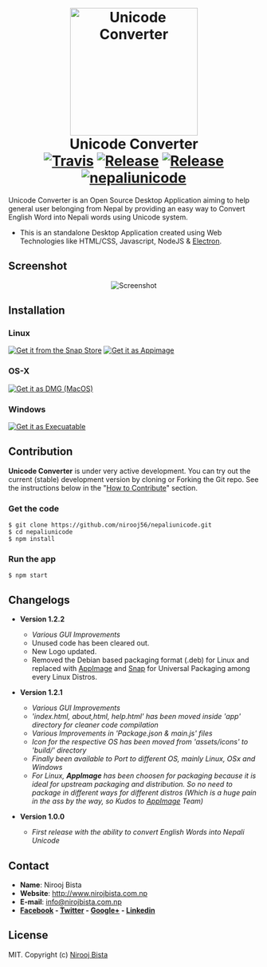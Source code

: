 <h1 align="center">
  <br>
  <img height="256" width="256" src="https://github.com/nirooj56/nepaliunicode/blob/master/logo.png" alt="Unicode Converter">
  <br>
  Unicode Converter
  <br>
   <a href="https://travis-ci.org/nirooj56/nepaliunicode"><img src="https://travis-ci.org/nirooj56/unicode.svg?branch=master" alt="Travis"></a>
  <a href="https://github.com/nirooj56/nepaliunicode/releases"><img src="https://img.shields.io/github/release/nirooj56/unicode.svg" alt="Release"></a>
  <a href="https://github.com/nirooj56/nepaliunicode/blob/master/Licence"><img src="https://img.shields.io/github/license/nirooj56/unicode.svg" alt="Release"></a>
  <a href="https://snapcraft.io/nepaliunicode">
<img alt="nepaliunicode" src="https://snapcraft.io/nepaliunicode/badge.svg" />
</a>
  <br>
</h1>

Unicode Converter is an Open Source Desktop Application aiming to help general user belonging from Nepal by providing an easy way to Convert English Word into Nepali words using Unicode system.

* This is an standalone Desktop Application created using Web Technologies like HTML/CSS, Javascript, NodeJS & [Electron](http://electron.atom.io/).

## Screenshot
<p align="center">
<img src="https://github.com/nirooj56/nepaliunicode/blob/master/screenshot.png" title="Screenshot">
</p>

## Installation

### Linux

[![Get it from the Snap Store](https://snapcraft.io/static/images/badges/en/snap-store-black.svg)](https://snapcraft.io/nepaliunicode)
[![Get it as Appimage](https://i.imgur.com/EKFupJW.png)](https://github.com/nirooj56/nepaliunicode/releases/download/v1.2.2/NepaliUnicode.AppImage)


### OS-X
[![Get it as DMG (MacOS)](https://i.imgur.com/fwLy2G8.png)](https://github.com/nirooj56/nepaliunicode/releases/download/v1.2.1/Unicode-1.2.1.dmg)

### Windows
[![Get it as Execuatable](https://i.imgur.com/hNXhjPA.png)](https://github.com/nirooj56/nepaliunicode/releases/download/v1.2.2/Unicode-Setup_x64.exe)


## Contribution

**Unicode Converter** is under very active development. You can try out the current (stable) development version by cloning or Forking the Git repo. See the instructions below in the "[How to Contribute](#how-to-contribute)" section.

### Get the code

```
$ git clone https://github.com/nirooj56/nepaliunicode.git
$ cd nepaliunicode
$ npm install
```

### Run the app

```
$ npm start
```

## Changelogs

* **Version 1.2.2**

    * _Various GUI Improvements_
    * Unused code has been cleared out.
    * New Logo updated.
    * Removed the Debian based packaging format (.deb) for Linux and replaced with [AppImage](https://appimage.org/) and [Snap](https://snapcraft.io/) for Universal Packaging among every Linux Distros.

* **Version 1.2.1**

    * _Various GUI Improvements_
    * _'index.html, about,html, help.html' has been moved inside 'app' directory for cleaner code compilation_
    * _Various Improvements in 'Package.json & main.js' files_
    * _Icon for the respective OS has been moved from 'assets/icons' to 'build/' directory_
    * _Finally been available to Port to different OS, mainly Linux, OSx and Windows_
    * _For Linux, **AppImage** has been choosen for packaging because it is ideal for upstream packaging and distribution. So no need to package in different ways for different distros (Which is a huge pain in the ass by the way, so Kudos to [AppImage](http://appimage.org/) Team)_


* **Version 1.0.0**
    * _First release with the ability to convert English Words into Nepali Unicode_
 
## Contact

* **Name**: Nirooj Bista
* **Website**: http://www.nirojbista.com.np
* **E-mail**: info@nirojbista.com.np
* **[Facebook](https://www.facebook.com/nirooj56) - [Twitter](https://www.twitter.com/nirooj56) - [Google+](https://plus.google.com/+bistanirooj) - [Linkedin](https://www.linkedin.com/in/nirooj56)**

## License

MIT. Copyright (c) [Nirooj Bista](http://nirojbista.com.np)
